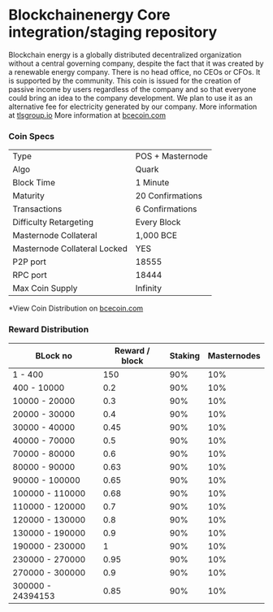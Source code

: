 Blockchainenergy Core integration/staging repository
=====================================

Blockchain energy is a globally distributed decentralized organization without a central governing company, 
despite the fact that it was created by a renewable energy company. 
There is no head office, no CEOs or CFOs. It is supported by the community.
This coin is issued for the creation of passive income by users regardless of the company and so that everyone 
could bring an idea to the company development. We plan to use it as an alternative fee for electricity generated 
by our company.
More information at [tlsgroup.io](https://www.tlsgroup.io)
More information at [bcecoin.com](https://www.bcecoin.com)
### Coin Specs

<table>
<tr><td>Type</td><td>POS + Masternode</td></tr>
<tr><td>Algo</td><td>Quark</td></tr>
<tr><td>Block Time</td><td>1 Minute</td></tr>
<tr><td>Maturity</td><td>20 Confirmations</td></tr>
<tr><td>Transactions</td><td>6 Confirmations</td></tr>
<tr><td>Difficulty Retargeting</td><td>Every Block</td></tr>
<tr><td>Masternode Collateral</td><td>1,000 BCE</td></tr>
<tr><td>Masternode Collateral Locked</td><td>YES</td></tr>
<tr><td>P2P port</td><td>18555</td></tr>
<tr><td>RPC port</td><td>18444</td></tr>
<tr><td>Max Coin Supply</td><td>Infinity</td></tr>
</table>

*View Coin Distribution on [bcecoin.com](https://www.bcecoin.com)

### Reward Distribution


<table>
<thead>
<tr>
<th scope="col">BLock no</th>
<th scope="col">Reward / block</th>
<th scope="col">Staking</th>
<th scope="col">Masternodes</th> 
</tr>
</thead>
<tbody>
<tr><td>1 - 400</td><td>150</td><td>90%</td><td>10%</td></tr>
<tr><td>400 - 10000</td><td>0.2</td><td>90%</td><td>10%</td></tr>
<tr><td>10000 - 20000</td><td>0.3</td><td>90%</td><td>10%</td></tr>
<tr><td>20000 - 30000</td><td>0.4</td><td>90%</td><td>10%</td></tr>
<tr><td>30000 - 40000</td><td>0.45</td><td>90%</td><td>10%</td></tr>
<tr><td>40000 - 70000</td><td>0.5</td><td>90%</td><td>10%</td></tr>
<tr><td>70000 - 80000</td><td>0.6</td><td>90%</td><td>10%</td></tr>
<tr><td>80000 - 90000</td><td>0.63</td><td>90%</td><td>10%</td></tr>
<tr><td>90000 - 100000</td><td>0.65</td><td>90%</td><td>10%</td></tr>
<tr><td>100000 - 110000</td><td>0.68</td><td>90%</td><td>10%</td></tr>
<tr><td>110000 - 120000</td><td>0.7</td><td>90%</td><td>10%</td></tr>
<tr><td>120000 - 130000</td><td>0.8</td><td>90%</td><td>10%</td></tr>
<tr><td>130000 - 190000</td><td>0.9</td><td>90%</td><td>10%</td></tr>
<tr><td>190000 - 230000</td><td>1</td><td>90%</td><td>10%</td></tr>
<tr><td>230000 - 270000</td><td>0.95</td><td>90%</td><td>10%</td></tr>
<tr><td>270000 - 300000</td><td>0.9</td><td>90%</td><td>10%</td></tr>
<tr><td>300000 - 24394153</td><td>0.85</td><td>90%</td><td>10%</td></tr>
</tbody>
</table>
